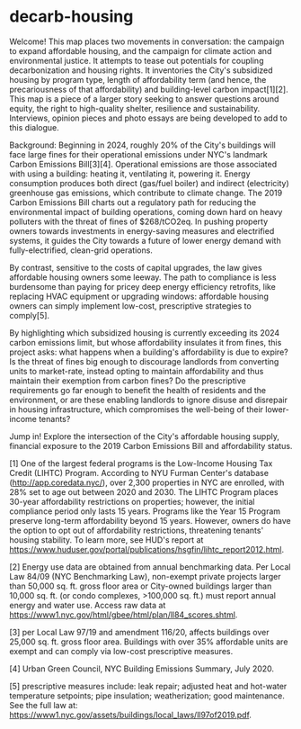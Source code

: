 # decarb-housing
Welcome!
This map places two movements in conversation: the campaign to expand affordable housing, and the campaign for climate action and environmental justice. It attempts to tease out potentials for coupling decarbonization and housing rights. It inventories the City's subsidized housing by program type, length of affordability term (and hence, the precariousness of that affordability) and building-level carbon impact[1][2]. This map is a piece of a larger story seeking to answer questions around equity, the right to high-quality shelter, resilience and sustainability. Interviews, opinion pieces and photo essays are being developed to add to this dialogue.

Background:
Beginning in 2024, roughly 20% of the City's buildings will face large fines for their operational emissions under NYC's landmark Carbon Emissions Bill[3][4]. Operational emissions are those associated with using a building: heating it, ventilating it, powering it. Energy consumption produces both direct (gas/fuel boiler) and indirect (electricity) greenhouse gas emissions, which contribute to climate change. The 2019 Carbon Emissions Bill charts out a regulatory path for reducing the environmental impact of building operations, coming down hard on heavy polluters with the threat of fines of $268/tCO2eq. In pushing property owners towards investments in energy-saving measures and electrified systems, it guides the City towards a future of lower energy demand with fully-electrified, clean-grid operations.

By contrast, sensitive to the costs of capital upgrades, the law gives affordable housing owners some leeway. The path to compliance is less burdensome than paying for pricey deep energy efficiency retrofits, like replacing HVAC equipment or upgrading windows: affordable housing owners can simply implement low-cost, prescriptive strategies to comply[5].

By highlighting which subsidized housing is currently exceeding its 2024 carbon emissions limit, but whose affordability insulates it from fines, this project asks: what happens when a building's affordability is due to expire? Is the threat of fines big enough to discourage landlords from converting units to market-rate, instead opting to maintain affordability and thus maintain their exemption from carbon fines? Do the prescriptive requirements go far enough to benefit the health of residents and the environment, or are these enabling landlords to ignore disuse and disrepair in housing infrastructure, which compromises the well-being of their lower-income tenants?

Jump in! Explore the intersection of the City's affordable housing supply, financial exposure to the 2019 Carbon Emissions Bill and affordability status.

[1] One of the largest federal programs is the Low-Income Housing Tax Credit (LIHTC) Program. According to NYU Furman Center's database (http://app.coredata.nyc/), over 2,300 properties in NYC are enrolled, with 28% set to age out between 2020 and 2030. The LIHTC Program places 30-year affordability restrictions on properties; however, the initial compliance period only lasts 15 years. Programs like the Year 15 Program preserve long-term affordability beyond 15 years. However, owners do have the option to opt out of affordability restrictions, threatening tenants' housing stability. To learn more, see HUD's report at https://www.huduser.gov/portal/publications/hsgfin/lihtc_report2012.html.

[2] Energy use data are obtained from annual benchmarking data. Per Local Law 84/09 (NYC Benchmarking Law), non-exempt private projects larger than 50,000 sq. ft. gross floor area or City-owned buildings larger than 10,000 sq. ft. (or condo complexes, >100,000 sq. ft.) must report annual energy and water use.  Access raw data at https://www1.nyc.gov/html/gbee/html/plan/ll84_scores.shtml.

[3] per Local Law 97/19 and amendment 116/20, affects buildings over 25,000 sq. ft. gross floor area. Buildings with over 35% affordable units are exempt and can comply via low-cost prescriptive measures.

[4] Urban Green Council, NYC Building Emissions Summary, July 2020.

[5] prescriptive measures include: leak repair; adjusted heat and hot-water temperature setpoints; pipe insulation; weatherization; good maintenance. See the full law at: https://www1.nyc.gov/assets/buildings/local_laws/ll97of2019.pdf.
